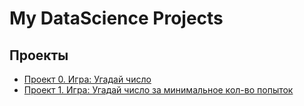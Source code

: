 # My DataScience Projects


## Проекты

* [Проект 0. Игра: Угадай число](https://github.com/Talic13th/SGlearning/tree/main/project_0)
* [Проект 1. Игра: Угадай число за минимальное кол-во попыток](https://github.com/Talic13th/SGlearning/tree/main/project_1)